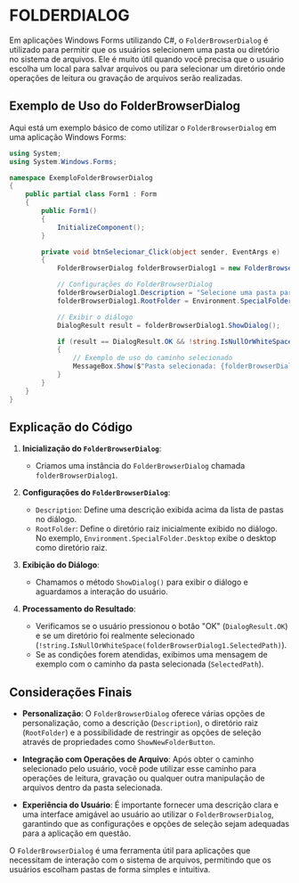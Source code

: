 # FOLDERDIALOG
Em aplicações Windows Forms utilizando C#, o `FolderBrowserDialog` é utilizado para permitir que os usuários selecionem uma pasta ou diretório no sistema de arquivos. Ele é muito útil quando você precisa que o usuário escolha um local para salvar arquivos ou para selecionar um diretório onde operações de leitura ou gravação de arquivos serão realizadas.

## Exemplo de Uso do FolderBrowserDialog
Aqui está um exemplo básico de como utilizar o `FolderBrowserDialog` em uma aplicação Windows Forms:

```csharp
using System;
using System.Windows.Forms;

namespace ExemploFolderBrowserDialog
{
    public partial class Form1 : Form
    {
        public Form1()
        {
            InitializeComponent();
        }

        private void btnSelecionar_Click(object sender, EventArgs e)
        {
            FolderBrowserDialog folderBrowserDialog1 = new FolderBrowserDialog();

            // Configurações do FolderBrowserDialog
            folderBrowserDialog1.Description = "Selecione uma pasta para salvar os arquivos";
            folderBrowserDialog1.RootFolder = Environment.SpecialFolder.Desktop;

            // Exibir o diálogo
            DialogResult result = folderBrowserDialog1.ShowDialog();

            if (result == DialogResult.OK && !string.IsNullOrWhiteSpace(folderBrowserDialog1.SelectedPath))
            {
                // Exemplo de uso do caminho selecionado
                MessageBox.Show($"Pasta selecionada: {folderBrowserDialog1.SelectedPath}");
            }
        }
    }
}
```

## Explicação do Código
1. **Inicialização do `FolderBrowserDialog`**:
   - Criamos uma instância do `FolderBrowserDialog` chamada `folderBrowserDialog1`.

2. **Configurações do `FolderBrowserDialog`**:
   - `Description`: Define uma descrição exibida acima da lista de pastas no diálogo.
   - `RootFolder`: Define o diretório raiz inicialmente exibido no diálogo. No exemplo, `Environment.SpecialFolder.Desktop` exibe o desktop como diretório raiz.

3. **Exibição do Diálogo**:
   - Chamamos o método `ShowDialog()` para exibir o diálogo e aguardamos a interação do usuário.

4. **Processamento do Resultado**:
   - Verificamos se o usuário pressionou o botão "OK" (`DialogResult.OK`) e se um diretório foi realmente selecionado (`!string.IsNullOrWhiteSpace(folderBrowserDialog1.SelectedPath)`).
   - Se as condições forem atendidas, exibimos uma mensagem de exemplo com o caminho da pasta selecionada (`SelectedPath`).

## Considerações Finais
- **Personalização**: O `FolderBrowserDialog` oferece várias opções de personalização, como a descrição (`Description`), o diretório raiz (`RootFolder`) e a possibilidade de restringir as opções de seleção através de propriedades como `ShowNewFolderButton`.

- **Integração com Operações de Arquivo**: Após obter o caminho selecionado pelo usuário, você pode utilizar esse caminho para operações de leitura, gravação ou qualquer outra manipulação de arquivos dentro da pasta selecionada.

- **Experiência do Usuário**: É importante fornecer uma descrição clara e uma interface amigável ao usuário ao utilizar o `FolderBrowserDialog`, garantindo que as configurações e opções de seleção sejam adequadas para a aplicação em questão.

O `FolderBrowserDialog` é uma ferramenta útil para aplicações que necessitam de interação com o sistema de arquivos, permitindo que os usuários escolham pastas de forma simples e intuitiva.